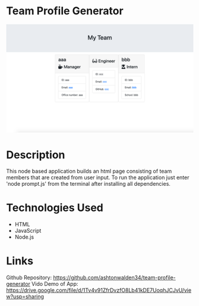 # Team Profile Generator

![Example html page with team members](./public/assets/team-profile-gen.png)

# Description
This node based application builds an html page consisting of team members that are created from user input. To run the application just enter 'node prompt.js' from the terminal after installing all dependencies. 


# Technologies Used
- HTML
- JavaScript
- Node.js


# Links
Github Repository: https://github.com/ashtonwalden34/team-profile-generator
Vido Demo of App: https://drive.google.com/file/d/1Tv4v91ZfrDvzfO8Lb41kDE7UoqhJCJvU/view?usp=sharing